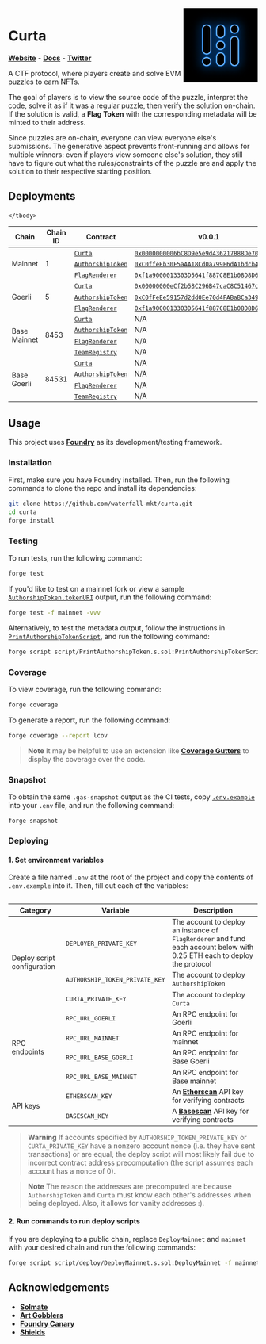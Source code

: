 <img align="right" width="150" height="150" top="100" src="./assets/curta.png">

# Curta
[**Website**](https://curta.wtf) - [**Docs**](https://curta.wtf/docs) - [**Twitter**](https://twitter.com/curta_wtf)

A CTF protocol, where players create and solve EVM puzzles to earn NFTs.

The goal of players is to view the source code of the puzzle, interpret the code, solve it as if it was a regular puzzle, then verify the solution on-chain. If the solution is valid, a **Flag Token** with the corresponding metadata will be minted to their address.

Since puzzles are on-chain, everyone can view everyone else's submissions. The generative aspect prevents front-running and allows for multiple winners: even if players view someone else's solution, they still have to figure out what the rules/constraints of the puzzle are and apply the solution to their respective starting position.

## Deployments

<table>
    <thead>
        <tr>
            <th>Chain</th>
            <th>Chain ID</th>
            <th>Contract</th>
            <th>v0.0.1</th>
            <th>v0.0.2</th>
        </tr>
    </thead>
    <tbody>
        <tr>
            <td rowspan="3">Mainnet</td>
            <td rowspan="3">1</td>
            <td><code><a href="https://github.com/waterfall-mkt/curta/blob/2d5de33e3e08ff478ad9e33b6a6f00f819224122/src/Curta.soll">Curta</a></code></td>
            <td><code><a href="https://etherscan.io/address/0x0000000006bC8D9e5e9d436217B88De704a9F307">0x0000000006bC8D9e5e9d436217B88De704a9F307</code></td>
            <td>N/A</td>
        </tr>
        <tr>
            <td><code><a href="https://github.com/waterfall-mkt/curta/blob/2d5de33e3e08ff478ad9e33b6a6f00f819224122/src/AuthorshipToken.sol">AuthorshipToken</a></code></td>
            <td><code><a href="https://etherscan.io/address/0xC0ffeEb30F5aAA18Cd0a799F6dA1bdcb46f63C44">0xC0ffeEb30F5aAA18Cd0a799F6dA1bdcb46f63C44</code></td>
            <td>N/A</td>
        </tr>
        <tr>
            <td><code><a href="https://github.com/waterfall-mkt/curta/blob/2d5de33e3e08ff478ad9e33b6a6f00f819224122/src/FlagRenderer.sol">FlagRenderer</a></code></td>
            <td><code><a href="https://etherscan.io/address/0xf1a9000013303D5641f887C8E1b08D8D60101846">0xf1a9000013303D5641f887C8E1b08D8D60101846</code></td>
            <td>N/A</td>
        </tr>
        <tr>
            <td rowspan="3">Goerli</td>
            <td rowspan="3">5</td>
            <td><code><a href="https://github.com/waterfall-mkt/curta/blob/2d5de33e3e08ff478ad9e33b6a6f00f819224122/src/Curta.sol">Curta</a></code></td>
            <td><code><a href="https://goerli.etherscan.io/address/0x00000000eCf2b58C296B47caC8C51467c0e307cE">0x00000000eCf2b58C296B47caC8C51467c0e307cE</code></td>
            <td>N/A</td>
        </tr>
        <tr>
            <td><code><a href="https://github.com/waterfall-mkt/curta/blob/2d5de33e3e08ff478ad9e33b6a6f00f819224122/src/AuthorshipToken.sol">AuthorshipToken</a></code></td>
            <td><code><a href="https://goerli.etherscan.io/address/0xC0fFeEe59157d2dd0Ee70d4FABaBCa349b319203">0xC0fFeEe59157d2dd0Ee70d4FABaBCa349b319203</code></td>
            <td>N/A</td>
        </tr>
        <tr>
            <td><code><a href="https://github.com/waterfall-mkt/curta/blob/2d5de33e3e08ff478ad9e33b6a6f00f819224122/src/FlagRenderer.sol">FlagRenderer</a></code></td>
            <td><code><a href="https://goerli.etherscan.io/address/0xf1a9000013303D5641f887C8E1b08D8D60101846">0xf1a9000013303D5641f887C8E1b08D8D60101846</code></td>
            <td>N/A</td>
        </tr>
        <tr>
            <td rowspan="4">Base Mainnet</td>
            <td rowspan="4">8453</td>
            <td><code><a href="https://github.com/waterfall-mkt/curta/blob/main/src/Curta.sol">Curta</a></code></td>
            <td>N/A</td>
            <td><code><a href="https://basescan.org/address/0x00000000D1329c5cd5386091066d49112e590969">0x00000000D1329c5cd5386091066d49112e590969</code></td>
        </tr>
        <tr>
            <td><code><a href="https://github.com/waterfall-mkt/curta/blob/main/src/AuthorshipToken.sol">AuthorshipToken</a></code></td>
            <td>N/A</td>
            <td><code><a href="https://basescan.org/address/0xC0FFEE8b8e502403e51f37030E32c52bA4b37f7d">0xC0FFEE8b8e502403e51f37030E32c52bA4b37f7d</code></td>
        </tr>
            <tr>
            <td><code><a href="https://github.com/waterfall-mkt/curta/blob/main/src/FlagRenderer.sol">FlagRenderer</a></code></td>
            <td>N/A</td>
            <td><code><a href="https://basescan.org/address/0xF1a900007c8b1d6266c186Aa2Ef0eE2e95ffCa80">0xF1a900007c8b1d6266c186Aa2Ef0eE2e95ffCa80</code></td>
        </tr>
            <td><code><a href="https://github.com/waterfall-mkt/curta/blob/main/src/TeamRegistry.sol">TeamRegistry</a></code></td>
            <td>N/A</td>
            <td><code><a href="https://basescan.org/address/0xFacaDE0BCAeBb9B48bd1f613d2fd9B9865A3E61d">0xFacaDE0BCAeBb9B48bd1f613d2fd9B9865A3E61d</code></td>
        </tr>
        <tr>
            <td rowspan="4">Base Goerli</td>
            <td rowspan="4">84531</td>
            <td><code><a href="https://github.com/waterfall-mkt/curta/blob/main/src/Curta.sol">Curta</a></code></td>
            <td>N/A</td>
            <td><code><a href="https://goerli.basescan.org/address/0x00000000D1329c5cd5386091066d49112e590969">0x00000000D1329c5cd5386091066d49112e590969</code></td>
        </tr>
        <tr>
            <td><code><a href="https://github.com/waterfall-mkt/curta/blob/main/src/AuthorshipToken.sol">AuthorshipToken</a></code></td>
            <td>N/A</td>
            <td><code><a href="https://goerli.basescan.org/address/0xC0FFEE8b8e502403e51f37030E32c52bA4b37f7d">0xC0FFEE8b8e502403e51f37030E32c52bA4b37f7d</code></td>
        </tr>
            <tr>
            <td><code><a href="https://github.com/waterfall-mkt/curta/blob/main/src/FlagRenderer.sol">FlagRenderer</a></code></td>
            <td>N/A</td>
            <td><code><a href="https://goerli.basescan.org/address/0xF1a900007c8b1d6266c186Aa2Ef0eE2e95ffCa80">0xF1a900007c8b1d6266c186Aa2Ef0eE2e95ffCa80</code></td>
        </tr>
            </tr>
            <tr>
            <td><code><a href="https://github.com/waterfall-mkt/curta/blob/main/src/TeamRegistry.sol">TeamRegistry</a></code></td>
            <td>N/A</td>
            <td><code><a href="https://goerli.basescan.org/address/0xFacaDE0BCAeBb9B48bd1f613d2fd9B9865A3E61d">0xFacaDE0BCAeBb9B48bd1f613d2fd9B9865A3E61d</code></td>
        </tr>

    </tbody>
<table>

## Usage
This project uses [**Foundry**](https://github.com/foundry-rs/foundry) as its development/testing framework.

### Installation

First, make sure you have Foundry installed. Then, run the following commands to clone the repo and install its dependencies:
```sh
git clone https://github.com/waterfall-mkt/curta.git
cd curta
forge install
```

### Testing
To run tests, run the following command:
```sh
forge test
```

If you'd like to test on a mainnet fork or view a sample [`AuthorshipToken.tokenURI`](https://github.com/waterfall-mkt/curta/blob/main/src/AuthorshipToken.sol) output, run the following command:
```sh
forge test -f mainnet -vvv
```

Alternatively, to test the metadata output, follow the instructions in [`PrintAuthorshipTokenScript`](https://github.com/waterfall-mkt/curta/blob/main/script/PrintAuthorshipToken.s.sol), and run the following command:
```sh
forge script script/PrintAuthorshipToken.s.sol:PrintAuthorshipTokenScript -f mainnet -vvv
```

### Coverage
To view coverage, run the following command:
```sh
forge coverage
```

To generate a report, run the following command:
```sh
forge coverage --report lcov
```

> **Note**
> It may be helpful to use an extension like [**Coverage Gutters**](https://marketplace.visualstudio.com/items?itemName=ryanluker.vscode-coverage-gutters) to display the coverage over the code.

### Snapshot
To obtain the same `.gas-snapshot` output as the CI tests, copy [`.env.example`](https://github.com/waterfall-mkt/curta/blob/main/.env.example) into your `.env` file, and run the following command:
```
forge snapshot
```

### Deploying
#### 1. Set environment variables
Create a file named `.env` at the root of the project and copy the contents of `.env.example` into it. Then, fill out each of the variables:
<table>
    <thead>
        <tr>
            <th>Category</th>
            <th>Variable</th>
            <th>Description</th>
        </tr>
    </thead>
    <tbody>
        <tr>
            <td rowspan="3">Deploy script configuration</td>
            <td><code>DEPLOYER_PRIVATE_KEY</code></td>
            <td>The account to deploy an instance of <code>FlagRenderer</code> and fund each account below with 0.25 ETH each to deploy the protocol</td>
        </tr>
        <tr>
            <td><code>AUTHORSHIP_TOKEN_PRIVATE_KEY</code></td>
            <td>The account to deploy <code>AuthorshipToken</code></td>
        </tr>
        <tr>
            <td><code>CURTA_PRIVATE_KEY</code></td>
            <td>The account to deploy <code>Curta</code></td>
        </tr>
        <tr>
            <td rowspan="4">RPC endpoints</td>
            <td><code>RPC_URL_GOERLI</code></td>
            <td>An RPC endpoint for Goerli</td>
        </tr>
        <tr>
            <td><code>RPC_URL_MAINNET</code></td>
            <td>An RPC endpoint for mainnet</td>
        </tr>
        <tr>
            <td><code>RPC_URL_BASE_GOERLI</code></td>
            <td>An RPC endpoint for Base Goerli</td>
        </tr>
        <tr>
            <td><code>RPC_URL_BASE_MAINNET</code></td>
            <td>An RPC endpoint for Base mainnet</td>
        </tr>
        <tr>
            <td rowspan="2">API keys</td>
            <td><code>ETHERSCAN_KEY</code></td>
            <td>An <a href="https://etherscan.io" target="_blank" rel="noreferrer noopener"><b>Etherscan</b></a> API key for verifying contracts</td>
        </tr>
        <tr>
            <td><code>BASESCAN_KEY</code></td>
            <td>A <a href="https://basescan.org" target="_blank"
            rel="noreferrer noopener"><b>Basescan</b></a> API key for verifying
            contracts</td>
        </tr>
    </tbody>
<table>

> **Warning**
> If accounts specified by `AUTHORSHIP_TOKEN_PRIVATE_KEY` or `CURTA_PRIVATE_KEY` have a nonzero account nonce (i.e. they have sent transactions) or are equal, the deploy script will most likely fail due to incorrect contract address precomputation (the script assumes each account has a nonce of 0).

> **Note**
> The reason the addresses are precomputed are because `AuthorshipToken` and `Curta` must know each other's addresses when being deployed. Also, it allows for vanity addresses :).

#### 2. Run commands to run deploy scripts
If you are deploying to a public chain, replace `DeployMainnet` and `mainnet` with your desired chain and run the following commands:
```sh
forge script script/deploy/DeployMainnet.s.sol:DeployMainnet -f mainnet --broadcast --verify
```

## Acknowledgements
* [**Solmate**](https://github.com/transmissions11/solmate)
* [**Art Gobblers**](https://github.com/artgobblers/art-gobblers)
* [**Foundry Canary**](https://github.com/ZeframLou/foundry-canary)
* [**Shields**](https://shields.build)
